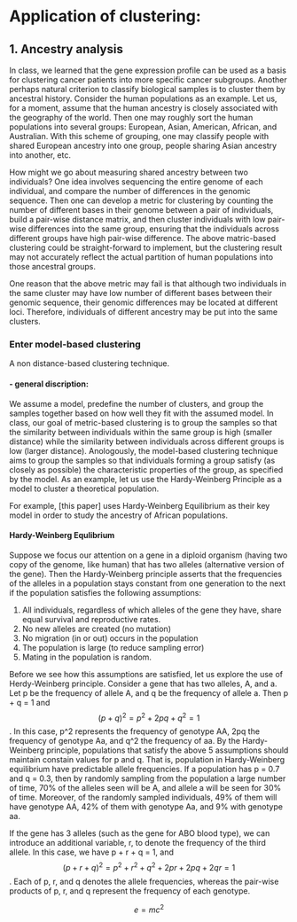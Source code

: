 # Application of clustering:
## 1. Ancestry analysis
In class, we learned that the gene expression profile can be used as a basis for clustering cancer patients into more specific cancer subgroups. Another perhaps natural criterion to classify biological samples is to cluster them by ancestral history. Consider the human populations as an example. Let us, for a moment, assume that the human ancestry is closely associated with the geography of the world. Then one may roughly sort the human populations into several groups: European, Asian, American, African, and Australian. With this scheme of grouping, one may classify people with shared European ancestry into one group, people sharing Asian ancestry into another, etc. 

How might we go about measuring shared ancestry between two individuals? One idea involves sequencing the entire genome of each individual, and compare the number of differences in the genomic sequence. Then one can develop a metric for clustering by counting the number of different bases in their genome between a pair of individuals, build a pair-wise distance matrix, and then cluster individuals with low pair-wise differences into the same group, ensuring that the individuals across different groups have high pair-wise difference. The above matric-based clustering could be straight-forward to implement, but the clustering result may not accurately reflect the actual partition of human populations into those ancestral groups. 

One reason that the above metric may fail is that although two individuals in the same cluster may have low number of different bases between their genomic sequence, their genomic differences may be located at different loci. Therefore, individuals of different ancestry may be put into the same clusters.

### Enter model-based clustering
A non distance-based clustering technique.
#### - general discription:
  We assume a model, predefine the number of clusters, and group the samples together based on how well they fit with the assumed model. In class, our goal of metric-based clustering is to group the samples so that the similarity between individuals within the same group is high (smaller distance) while the similarity between individuals across different groups is low (larger distance). Anologously, the model-based clustering technique aims to group the samples so that individuals forming a group satisfy (as closely as possible) the characteristic properties of the group, as specified by the model. As an example, let us use the Hardy-Weinberg Principle as a model to cluster a theoretical population.
 
  For example, [this paper] uses Hardy-Weinberg Equilibrium as their key model in order to study the ancestry of African populations.

#### Hardy-Weinberg Equlibrium
  Suppose we focus our attention on a gene in a diploid organism (having two copy of the genome, like human) that has two alleles (alternative version of the gene). Then the Hardy-Weinberg principle asserts that the frequencies of the alleles in a population stays constant from one generation to the next if the population satisfies the following assumptions:
  1. All individuals, regardless of which alleles of the gene they have, share equal survival and reproductive rates.
  2. No new alleles are created (no mutation)
  3. No migration (in or out) occurs in the population 
  4. The population is large (to reduce sampling error)
  5. Mating in the population is random.

  Before we see how this assumptions are satisfied, let us explore the use of Herdy-Weinberg principle. Consider a gene that has two alleles, A, and a. Let p be the frequency of allele A, and q be the frequency of allele a. Then p + q = 1 and $$(p + q)^2 = p^2 + 2pq + q^2 = 1$$. In this case, p^2 represents the frequency of genotype AA, 2pq the frequency of genotype Aa, and q^2 the frequency of aa. By the Hardy-Weinberg principle, populations that satisfy the above 5 assumptions should maintain constain values for p and q. That is, population in Hardy-Weinberg equilibrium have predictable allele frequencies. If a population has p = 0.7 and q = 0.3, then by randomly sampling from the population a large number of time, 70% of the alleles seen will be A, and allele a will be seen for 30% of time. Moreover, of the randomly sampled individuals, 49% of them will have genotype AA, 42% of them with genotype Aa, and 9% with genotype aa.

  If the gene has 3 alleles (such as the gene for ABO blood type), we can introduce an additional variable, r, to denote the frequency of the third allele. In this case, we have p + r + q = 1, and $$(p + r + q)^2 = p^2 + r^2 +q^2 + 2pr + 2pq + 2qr = 1$$. Each of p, r, and q denotes the allele frequencies, whereas the pair-wise products of p, r, and q represent the frequency of each genotype.

$$e= mc^{2}$$
